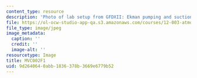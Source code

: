 ```yaml
---
content_type: resource
description: 'Photo of lab setup from GFDXII: Ekman pumping and suction.'
file: https://ol-ocw-studio-app-qa.s3.amazonaws.com/courses/12-003-atmosphere-ocean-and-climate-dynamics-fall-2008/9d2640640abb1836378b3669e6779b52_MVC002F1.jpg
file_type: image/jpeg
image_metadata:
  caption: ''
  credit: ''
  image-alt: ''
resourcetype: Image
title: MVC002F1
uid: 9d264064-0abb-1836-378b-3669e6779b52
---
```

